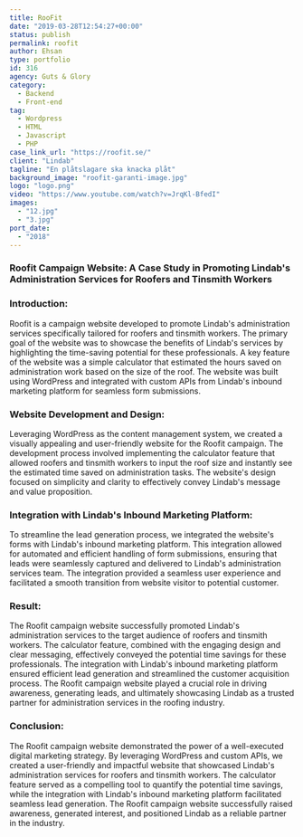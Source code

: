 ```yaml
---
title: RooFit
date: "2019-03-28T12:54:27+00:00"
status: publish
permalink: roofit
author: Ehsan
type: portfolio
id: 316
agency: Guts & Glory
category:
  - Backend
  - Front-end
tag:
  - Wordpress
  - HTML
  - Javascript
  - PHP
case_link_url: "https://roofit.se/"
client: "Lindab"
tagline: "En plåtslagare ska knacka plåt"
background_image: "roofit-garanti-image.jpg"
logo: "logo.png"
video: "https://www.youtube.com/watch?v=JrqKl-BfedI"
images:
  - "12.jpg"
  - "3.jpg"
port_date:
  - "2018"
---
```


<h3>Roofit Campaign Website: A Case Study in Promoting Lindab's Administration Services for Roofers and Tinsmith Workers</h3>

  <h3>Introduction:</h3>
  <p>
    Roofit is a campaign website developed to promote Lindab's administration services specifically tailored for roofers and tinsmith workers. The primary goal of the website was to showcase the benefits of Lindab's services by highlighting the time-saving potential for these professionals. A key feature of the website was a simple calculator that estimated the hours saved on administration work based on the size of the roof. The website was built using WordPress and integrated with custom APIs from Lindab's inbound marketing platform for seamless form submissions.
  </p>

  <h3>Website Development and Design:</h3>
  <p>
    Leveraging WordPress as the content management system, we created a visually appealing and user-friendly website for the Roofit campaign. The development process involved implementing the calculator feature that allowed roofers and tinsmith workers to input the roof size and instantly see the estimated time saved on administration tasks. The website's design focused on simplicity and clarity to effectively convey Lindab's message and value proposition.
  </p>

  <h3>Integration with Lindab's Inbound Marketing Platform:</h3>
  <p>
    To streamline the lead generation process, we integrated the website's forms with Lindab's inbound marketing platform. This integration allowed for automated and efficient handling of form submissions, ensuring that leads were seamlessly captured and delivered to Lindab's administration services team. The integration provided a seamless user experience and facilitated a smooth transition from website visitor to potential customer.
  </p>

  <h3>Result:</h3>
  <p>
    The Roofit campaign website successfully promoted Lindab's administration services to the target audience of roofers and tinsmith workers. The calculator feature, combined with the engaging design and clear messaging, effectively conveyed the potential time savings for these professionals. The integration with Lindab's inbound marketing platform ensured efficient lead generation and streamlined the customer acquisition process. The Roofit campaign website played a crucial role in driving awareness, generating leads, and ultimately showcasing Lindab as a trusted partner for administration services in the roofing industry.
  </p>

  <h3>Conclusion:</h3>
  <p>
    The Roofit campaign website demonstrated the power of a well-executed digital marketing strategy. By leveraging WordPress and custom APIs, we created a user-friendly and impactful website that showcased Lindab's administration services for roofers and tinsmith workers. The calculator feature served as a compelling tool to quantify the potential time savings, while the integration with Lindab's inbound marketing platform facilitated seamless lead generation. The Roofit campaign website successfully raised awareness, generated interest, and positioned Lindab as a reliable partner in the industry.
  </p>
